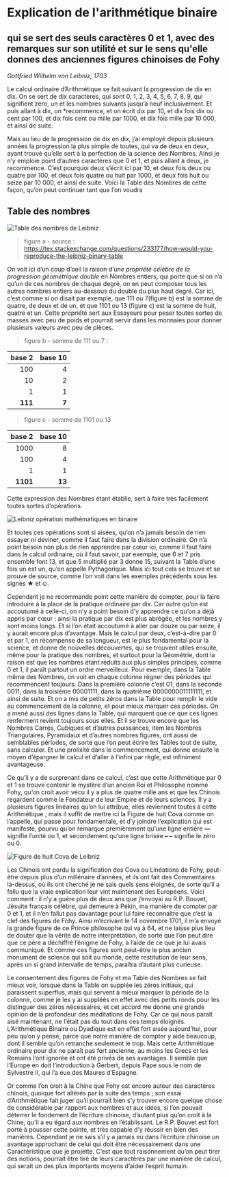 # Explication de l'arithmétique binaire

## qui se sert des seuls caractères 0 et 1, avec des remarques sur son utilité et sur le sens qu'elle donnes des anciennes figures chinoises de Fohy
 
*Gottfried Wilhelm von Leibniz, 1703*


Le calcul ordinaire d’Arithmétique se fait suivant la progression de dix en dix. On se sert de dix caractères, qui sont 0, 1, 2, 3, 4, 5, 6, 7, 8, 9, qui signifient zéro, un et les nombres suivants jusqu’à neuf inclusivement. Et puis allant à dix, on *recommence, et on écrit dix par 10, et dix fois dix ou cent par 100, et dix fois cent ou mille par 1000, et dix fois mille par 10 000, et ainsi de suite.

Mais au lieu de la progression de dix en dix, j’ai employé depuis plusieurs années la progression la plus simple de toutes, qui va de deux en deux, ayant trouvé qu’elle sert à la perfection de la science des Nombres. Ainsi je n’y emploie point d’autres caractères que 0 et 1, et puis allant à deux, je recommence. C’est pourquoi deux s’écrit ici par 10, et deux fois deux ou quatre par 100, et deux fois quatre ou huit par 1000, et deux fois huit ou seize par 10 000, et ainsi de suite. Voici la Table des Nombres de cette façon, qu’on peut continuer tant que l’on voudra

## Table des nombres

![Table des nombres de Leibniz](images/leibnitz-table-des-nombres.png)
> figure a - source : https://tex.stackexchange.com/questions/233177/how-would-you-reproduce-the-leibniz-binary-table

On voit ici d’un coup d’oeil la raison *d’une propriété célèbre de la progression géométrique double* en Nombres entiers, qui porte que si on n’a qu’un de ces nombres de chaque degré, on en peut composer tous les autres nombres entiers au-dessous du double du plus haut degré. Car ici, c’est comme si on disait par exemple, que 111  ou 7(figure b) est la somme de quatre, de deux et de un, et que 1101 ou 13 (figure c) est la somme de huit, quatre et un. Cette propriété sert aux Essayeurs pour peser toutes sortes de masses avec peu de poids et pourrait servir dans les monnaies pour donner plusieurs valeurs avec peu de pièces.

> figure b - somme de 111 ou 7 :

|  base 2 |  base 10  | 
|---:|---:|
| 100 | 4 |
|  10 | 2 |
|   1 | 1 |
|  **111**| **7** |

> figure c - somme de 1101 ou 13

|  base 2 |  base 10  | 
|---:|---:|
| 1000 | 8 |
|  100 | 4 |
|    1 | 1 |
|  **1101**| **13** |

Cette expression des Nombres étant établie, sert à faire très facilement toutes sortes d’opérations.

![Leibniz opération mathématiques en binaire](images/leibnitz-operations-binaires.png)

Et toutes ces opérations sont si aisées, qu’on n’a jamais besoin de rien essayer ni deviner, comme il faut faire dans la division ordinaire. On n’a point besoin non plus de rien apprendre par cœur ici, comme il faut faire dans le calcul ordinaire, où il faut savoir, par exemple, que 6 et 7 pris ensemble font 13, et que 5 multiplié par 3 donne 15, suivant la Table d’une fois un est un, qu’on appelle Pythagorique. Mais ici tout cela se trouve et se prouve de source, comme l’on voit dans les exemples précédents sous les signes ★ et ⊙.

Cependant je ne recommande point cette manière de compter, pour la faire introduire à la place de la pratique ordinaire par dix. Car outre qu’on est accoutumé à celle-ci, on n’y a point besoin d’y apprendre ce qu’on a déjà appris par cœur : ainsi la pratique par dix est plus abrégée, et les nombres y sont moins longs. Et si l’on était accoutumé à aller par douze ou par seize, il y aurait encore plus d’avantage. Mais le calcul par deux, c’est-à-dire par 0 et par 1, en récompense de sa longueur, est le plus fondamental pour la science, et donne de nouvelles découvertes, qui se trouvent utiles ensuite, même pour la pratique des nombres, et surtout pour la Géométrie, dont la raison est que les nombres étant réduits aux plus simples principes, comme 0 et 1, il paraît partout un ordre merveilleux. Pour exemple, dans la Table même des Nombres, on voit en chaque colonne régner des périodes qui recommencent toujours. Dans la première colonne c’est 01, dans la seconde 0011, dans la troisième 00001111, dans la quatrième 0000000011111111, et ainsi de suite. Et on a mis de petits zéros dans la Table pour remplir le vide au commencement de la colonne, et pour mieux marquer ces périodes. On a mené aussi des lignes dans la Table, qui marquent que ce que ces lignes renferment revient toujours sous elles. Et il se trouve encore que les Nombres Carrés, Cubiques et d’autres puissances, item les Nombres Triangulaires, Pyramidaux et d’autres nombres figurés, ont aussi de semblables périodes, de sorte que l’on peut écrire les Tables tout de suite, sans calculer. Et une prolixité dans le commencement, qui donne ensuite le moyen d’épargner le calcul et d’aller à l’infini par règle, est infiniment avantageuse.

Ce qu’il y a de surprenant dans ce calcul, c’est que cette Arithmétique par 0 et 1 se trouve contenir le mystère d’un ancien Roi et Philosophe nommé Fohy, qu’on croit avoir vécu il y a plus de quatre mille ans et que les Chinois regardent comme le Fondateur de leur Empire et de leurs sciences. Il y a plusieurs figures linéaires qu’on lui attribue, elles reviennent toutes à cette Arithmétique ; mais il suffit de mettre ici la Figure de huit Cova comme on l’appelle, qui passe pour fondamentale, et d’y joindre l’explication qui est manifeste, pourvu qu’on remarque premièrement qu’une ligne entière **—** signifie l’unité ou 1, et secondement qu’une ligne brisée **– –** signifie le zéro ou 0.

![Figure de huit Cova de Leibniz](images/leibnitz-figure-de-huit-cova.gif)

Les Chinois ont perdu la signification des Cova ou Linéations de Fohy, peut-être depuis plus d’un millénaire d’années, et ils ont fait des Commentaires là-dessus, où ils ont cherché je ne sais quels sens éloignés, de sorte qu’il a fallu que la vraie explication leur vint maintenant des Européens. Voici comment : il n’y a guère plus de deux ans que j’envoyai au R.P. Bouvet, Jésuite français célèbre, qui demeure à Pékin, ma manière de compter par 0 et 1, et il n’en fallut pas davantage pour lui faire reconnaître que c’est la clef des figures de Fohy. Ainsi m’écrivant le 14 novembre 1701, il m’a envoyé la grande figure de ce Prince philosophe qui va à 64, et ne laisse plus lieu de douter que la vérité de notre interprétation, de sorte que l’on peut dire que ce père a déchiffré l’énigme de Fohy, à l’aide de ce que je lui avais communiqué. Et comme ces figures sont peut-être le plus ancien monument de science qui soit au monde, cette restitution de leur sens, après un si grand intervalle de temps, paraîtra d’autant plus curieuse.

Le consentement des figures de Fohy et ma Table des Nombres se fait mieux voir, lorsque dans la Table on supplée les zéros initiaux, qui paraissent superflus, mais qui servent à mieux marquer la période de la colonne, comme je les y ai suppléés en effet avec des petits ronds pour les distinguer des zéros nécessaires, et cet accord me donne une grande opinion de la profondeur des méditations de Fohy. Car ce qui nous paraît aisé maintenant, ne l’était pas du tout dans ces temps éloignés. L’Arithmétique Binaire ou Dyadique est en effet fort aisée aujourd’hui, pour peu qu’on y pense, parce que notre manière de compter y aide beaucoup, dont il semble qu’on retranche seulement le trop. Mais cette Arithmétique ordinaire pour dix ne paraît pas fort ancienne, au moins les Grecs et les Romains l’ont ignorée et ont été privés de ses avantages. Il semble que l’Europe en doit l’introduction à Gerbert, depuis Pape sous le nom de Sylvestre II, qui l’a eue des Maures d’Espagne.

Or comme l’on croit à la Chine que Fohy est encore auteur des caractères chinois, quoique fort altérés par la suite des temps ; son essai d’Arithmétique fait juger qu’il pourrait bien s’y trouver encore quelque chose de considérable par rapport aux nombres et aux idées, si l’on pouvait déterrer le fondement de l’écriture chinoise, d’autant plus qu’on croit à la Chine, qu’il a eu égard aux nombres en l’établissant. Le R.P. Bouvet est fort porté à pousser cette pointe, et très capable d’y réussir en bien des manières. Cependant je ne sais s’il y a jamais eu dans l’écriture chinoise un avantage approchant de celui qui doit être nécessairement dans une Caractéristique que je projette. C’est que tout raisonnement qu’on peut tirer des notions, pourrait être tiré de leurs caractères par une manière de calcul, qui serait un des plus importants moyens d’aider l’esprit humain.


